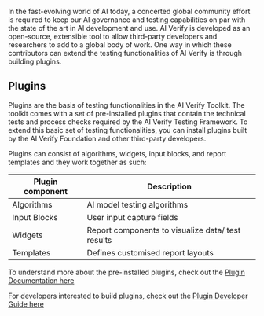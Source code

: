In the fast-evolving world of AI today, a concerted global community effort is required to keep our AI governance and testing capabilities on par with the state of the art in AI development and use. AI Verify is developed as an open-source, extensible tool to allow third-party developers and researchers to add to a global body of work. One way in which these contributors can extend the testing functionalities of AI Verify is through building plugins.

## Plugins

Plugins are the basis of testing functionalities in the AI Verify Toolkit. The toolkit comes with a set of pre-installed plugins that contain the technical tests and process checks required by the AI Verify Testing Framework. To extend this basic set of testing functionalities, you can install plugins built by the AI Verify Foundation and other third-party developers.

Plugins can consist of algorithms, widgets, input blocks, and report templates and they work together as such: 

| Plugin component | Description |
| ---------- | ---- |
| Algorithms | AI model testing algorithms |
| Input Blocks | User input capture fields |
| Widgets | Report components to visualize data/ test results |
| Templates | Defines customised report layouts |

To understand more about the pre-installed plugins, check out the [Plugin Documentation here]()

For developers interested to build plugins, check out the [Plugin Developer Guide here]() <!-- TODO: Link -->
